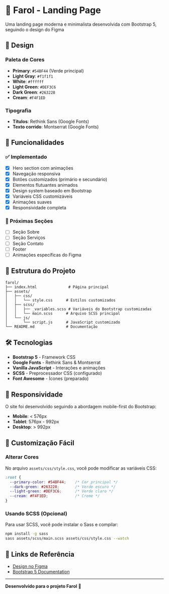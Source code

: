 # 🚢 Farol - Landing Page

Uma landing page moderna e minimalista desenvolvida com Bootstrap 5, seguindo o design do Figma

## 🎨 Design

### Paleta de Cores
- **Primary**: `#54BF44` (Verde principal)
- **Light Gray**: `#f1f1f1`
- **White**: `#ffffff`
- **Light Green**: `#DEF3C6`
- **Dark Green**: `#263228`
- **Cream**: `#F4F1ED`

### Tipografia
- **Títulos**: Rethink Sans (Google Fonts)
- **Texto corrido**: Montserrat (Google Fonts)

## 🚀 Funcionalidades

### ✅ Implementado
- [x] Hero section com animações
- [x] Navegação responsiva
- [x] Botões customizados (primário e secundário)
- [x] Elementos flutuantes animados
- [x] Design system baseado em Bootstrap
- [x] Variáveis CSS customizáveis
- [x] Animações suaves
- [x] Responsividade completa

### 🔄 Próximas Seções
- [ ] Seção Sobre
- [ ] Seção Serviços
- [ ] Seção Contato
- [ ] Footer
- [ ] Animações específicas do Figma

## 📁 Estrutura do Projeto

```
farol/
├── index.html              # Página principal
├── assets/
│   ├── css/
│   │   └── style.css      # Estilos customizados
│   ├── scss/
│   │   ├── _variables.scss # Variáveis do Bootstrap customizadas
│   │   └── main.scss      # Arquivo SCSS principal
│   └── js/
│       └── script.js      # JavaScript customizado
└── README.md              # Documentação
```

## 🛠️ Tecnologias

- **Bootstrap 5** - Framework CSS
- **Google Fonts** - Rethink Sans & Montserrat
- **Vanilla JavaScript** - Interações e animações
- **SCSS** - Preprocessador CSS (configurado)
- **Font Awesome** - Ícones (preparado)

## 📱 Responsividade

O site foi desenvolvido seguindo a abordagem mobile-first do Bootstrap:
- **Mobile**: < 576px
- **Tablet**: 576px - 992px
- **Desktop**: > 992px

## 🎯 Customização Fácil

### Alterar Cores
No arquivo `assets/css/style.css`, você pode modificar as variáveis CSS:

```css
:root {
  --primary-color: #54BF44;    /* Cor principal */
  --dark-green: #263228;       /* Verde escuro */
  --light-green: #DEF3C6;      /* Verde claro */
  --cream: #F4F1ED;            /* Creme */
}
```

### Usando SCSS (Opcional)
Para usar SCSS, você pode instalar o Sass e compilar:

```bash
npm install -g sass
sass assets/scss/main.scss assets/css/style.css --watch
```



## 🔗 Links de Referência

- [Design no Figma](https://www.figma.com/design/GotBCnm3DQRYYKkvgluq5G/Farol?node-id=66-497&t=gI7M9FkFgDer5MVi-1)
- [Bootstrap 5 Documentation](https://getbootstrap.com/docs/5.3/)

---

**Desenvolvido para o projeto Farol** 🚢 
